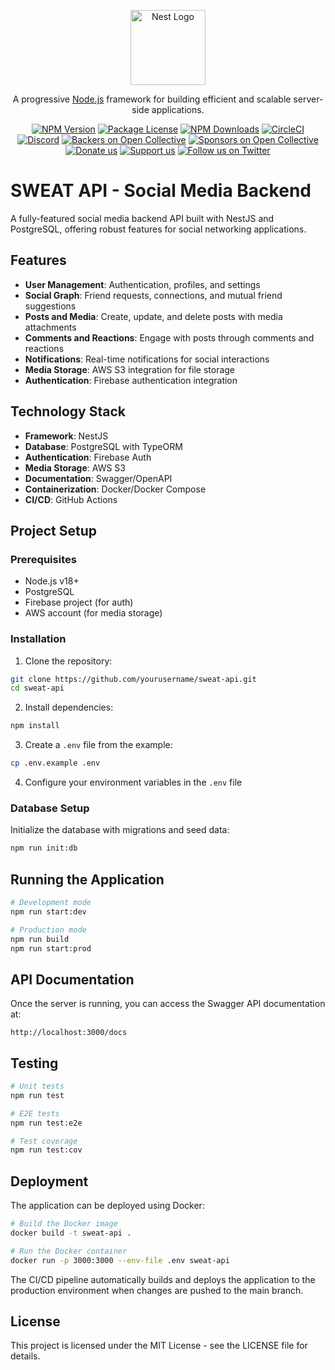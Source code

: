 <p align="center">
  <a href="http://nestjs.com/" target="blank"><img src="https://nestjs.com/img/logo-small.svg" width="120" alt="Nest Logo" /></a>
</p>

[circleci-image]: https://img.shields.io/circleci/build/github/nestjs/nest/master?token=abc123def456
[circleci-url]: https://circleci.com/gh/nestjs/nest

  <p align="center">A progressive <a href="http://nodejs.org" target="_blank">Node.js</a> framework for building efficient and scalable server-side applications.</p>
    <p align="center">
<a href="https://www.npmjs.com/~nestjscore" target="_blank"><img src="https://img.shields.io/npm/v/@nestjs/core.svg" alt="NPM Version" /></a>
<a href="https://www.npmjs.com/~nestjscore" target="_blank"><img src="https://img.shields.io/npm/l/@nestjs/core.svg" alt="Package License" /></a>
<a href="https://www.npmjs.com/~nestjscore" target="_blank"><img src="https://img.shields.io/npm/dm/@nestjs/common.svg" alt="NPM Downloads" /></a>
<a href="https://circleci.com/gh/nestjs/nest" target="_blank"><img src="https://img.shields.io/circleci/build/github/nestjs/nest/master" alt="CircleCI" /></a>
<a href="https://discord.gg/G7Qnnhy" target="_blank"><img src="https://img.shields.io/badge/discord-online-brightgreen.svg" alt="Discord"/></a>
<a href="https://opencollective.com/nest#backer" target="_blank"><img src="https://opencollective.com/nest/backers/badge.svg" alt="Backers on Open Collective" /></a>
<a href="https://opencollective.com/nest#sponsor" target="_blank"><img src="https://opencollective.com/nest/sponsors/badge.svg" alt="Sponsors on Open Collective" /></a>
  <a href="https://paypal.me/kamilmysliwiec" target="_blank"><img src="https://img.shields.io/badge/Donate-PayPal-ff3f59.svg" alt="Donate us"/></a>
    <a href="https://opencollective.com/nest#sponsor"  target="_blank"><img src="https://img.shields.io/badge/Support%20us-Open%20Collective-41B883.svg" alt="Support us"></a>
  <a href="https://twitter.com/nestframework" target="_blank"><img src="https://img.shields.io/twitter/follow/nestframework.svg?style=social&label=Follow" alt="Follow us on Twitter"></a>
</p>
  <!--[![Backers on Open Collective](https://opencollective.com/nest/backers/badge.svg)](https://opencollective.com/nest#backer)
  [![Sponsors on Open Collective](https://opencollective.com/nest/sponsors/badge.svg)](https://opencollective.com/nest#sponsor)-->

# SWEAT API - Social Media Backend

A fully-featured social media backend API built with NestJS and PostgreSQL, offering robust features for social networking applications.

## Features

- **User Management**: Authentication, profiles, and settings
- **Social Graph**: Friend requests, connections, and mutual friend suggestions
- **Posts and Media**: Create, update, and delete posts with media attachments
- **Comments and Reactions**: Engage with posts through comments and reactions
- **Notifications**: Real-time notifications for social interactions
- **Media Storage**: AWS S3 integration for file storage
- **Authentication**: Firebase authentication integration

## Technology Stack

- **Framework**: NestJS
- **Database**: PostgreSQL with TypeORM
- **Authentication**: Firebase Auth
- **Media Storage**: AWS S3
- **Documentation**: Swagger/OpenAPI
- **Containerization**: Docker/Docker Compose
- **CI/CD**: GitHub Actions

## Project Setup

### Prerequisites

- Node.js v18+
- PostgreSQL
- Firebase project (for auth)
- AWS account (for media storage)

### Installation

1. Clone the repository:
```bash
git clone https://github.com/yourusername/sweat-api.git
cd sweat-api
```

2. Install dependencies:
```bash
npm install
```

3. Create a `.env` file from the example:
```bash
cp .env.example .env
```

4. Configure your environment variables in the `.env` file

### Database Setup

Initialize the database with migrations and seed data:

```bash
npm run init:db
```

## Running the Application

```bash
# Development mode
npm run start:dev

# Production mode
npm run build
npm run start:prod
```

## API Documentation

Once the server is running, you can access the Swagger API documentation at:

```
http://localhost:3000/docs
```

## Testing

```bash
# Unit tests
npm run test

# E2E tests
npm run test:e2e

# Test coverage
npm run test:cov
```

## Deployment

The application can be deployed using Docker:

```bash
# Build the Docker image
docker build -t sweat-api .

# Run the Docker container
docker run -p 3000:3000 --env-file .env sweat-api
```

The CI/CD pipeline automatically builds and deploys the application to the production environment when changes are pushed to the main branch.

## License

This project is licensed under the MIT License - see the LICENSE file for details.
